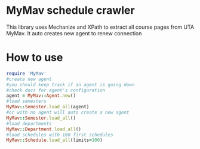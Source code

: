 # MyMav schedule crawler

This library uses Mechanize and XPath to extract all course pages from UTA MyMav. It auto creates new agent to renew connection

# How to use

```ruby
require 'MyMav'
#create new agent
#you should keep track if an agent is going down
#check docs for agent's configuration
agent = MyMav::Agent.new()
#load semesters
MyMav::Semester.load_all(agent) 
#or with no agent will auto create a new agent
MyMav::Semester.load_all()
#load departments
MyMav::Department.load_all()
#load schedules with 100 first schedules
MyMav::Schedule.load_all(limits=100)
```